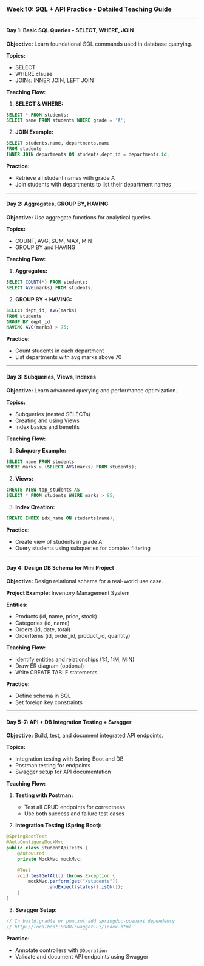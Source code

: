 ### Week 10: SQL + API Practice - Detailed Teaching Guide

---

#### **Day 1: Basic SQL Queries - SELECT, WHERE, JOIN**

**Objective:** Learn foundational SQL commands used in database querying.

**Topics:**

* SELECT
* WHERE clause
* JOINs: INNER JOIN, LEFT JOIN

**Teaching Flow:**

1. **SELECT & WHERE:**

```sql
SELECT * FROM students;
SELECT name FROM students WHERE grade = 'A';
```

2. **JOIN Example:**

```sql
SELECT students.name, departments.name
FROM students
INNER JOIN departments ON students.dept_id = departments.id;
```

**Practice:**

* Retrieve all student names with grade A
* Join students with departments to list their department names

---

#### **Day 2: Aggregates, GROUP BY, HAVING**

**Objective:** Use aggregate functions for analytical queries.

**Topics:**

* COUNT, AVG, SUM, MAX, MIN
* GROUP BY and HAVING

**Teaching Flow:**

1. **Aggregates:**

```sql
SELECT COUNT(*) FROM students;
SELECT AVG(marks) FROM students;
```

2. **GROUP BY + HAVING:**

```sql
SELECT dept_id, AVG(marks)
FROM students
GROUP BY dept_id
HAVING AVG(marks) > 75;
```

**Practice:**

* Count students in each department
* List departments with avg marks above 70

---

#### **Day 3: Subqueries, Views, Indexes**

**Objective:** Learn advanced querying and performance optimization.

**Topics:**

* Subqueries (nested SELECTs)
* Creating and using Views
* Index basics and benefits

**Teaching Flow:**

1. **Subquery Example:**

```sql
SELECT name FROM students
WHERE marks > (SELECT AVG(marks) FROM students);
```

2. **Views:**

```sql
CREATE VIEW top_students AS
SELECT * FROM students WHERE marks > 85;
```

3. **Index Creation:**

```sql
CREATE INDEX idx_name ON students(name);
```

**Practice:**

* Create view of students in grade A
* Query students using subqueries for complex filtering

---

#### **Day 4: Design DB Schema for Mini Project**

**Objective:** Design relational schema for a real-world use case.

**Project Example:** Inventory Management System

**Entities:**

* Products (id, name, price, stock)
* Categories (id, name)
* Orders (id, date, total)
* OrderItems (id, order\_id, product\_id, quantity)

**Teaching Flow:**

* Identify entities and relationships (1:1, 1\:M, M\:N)
* Draw ER diagram (optional)
* Write CREATE TABLE statements

**Practice:**

* Define schema in SQL
* Set foreign key constraints

---

#### **Day 5–7: API + DB Integration Testing + Swagger**

**Objective:** Build, test, and document integrated API endpoints.

**Topics:**

* Integration testing with Spring Boot and DB
* Postman testing for endpoints
* Swagger setup for API documentation

**Teaching Flow:**

1. **Testing with Postman:**

   * Test all CRUD endpoints for correctness
   * Use both success and failure test cases
2. **Integration Testing (Spring Boot):**

```java
@SpringBootTest
@AutoConfigureMockMvc
public class StudentApiTests {
    @Autowired
    private MockMvc mockMvc;

    @Test
    void testGetAll() throws Exception {
        mockMvc.perform(get("/students"))
               .andExpect(status().isOk());
    }
}
```

3. **Swagger Setup:**

```java
// In build.gradle or pom.xml add springdoc-openapi dependency
// http://localhost:8080/swagger-ui/index.html
```

**Practice:**

* Annotate controllers with `@Operation`
* Validate and document API endpoints using Swagger
